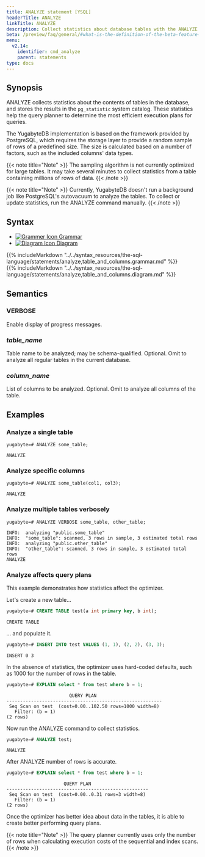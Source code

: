 ```yaml
---
title: ANALYZE statement [YSQL]
headerTitle: ANALYZE
linkTitle: ANALYZE
description: Collect statistics about database tables with the ANALYZE statement.
beta: /preview/faq/general/#what-is-the-definition-of-the-beta-feature-tag
menu:
  v2.14:
    identifier: cmd_analyze
    parent: statements
type: docs
---
```


## Synopsis

ANALYZE collects statistics about the contents of tables in the database, and stores the results in the `pg_statistic` system catalog. These statistics help the query planner to determine the most efficient execution plans for queries.

The YugabyteDB implementation is based on the framework provided by PostgreSQL, which requires the storage layer to provide a random sample of rows of a predefined size. The size is calculated based on a number of factors, such as the included columns' data types.

{{< note title="Note" >}}
The sampling algorithm is not currently optimized for large tables. It may take several minutes to collect statistics from a table containing millions of rows of data.
{{< /note >}}

{{< note title="Note" >}}
Currently, YugabyteDB doesn't run a background job like PostgreSQL's autovacuum to analyze the tables.
To collect or update statistics, run the ANALYZE command manually.
{{< /note >}}

## Syntax

<ul class="nav nav-tabs nav-tabs-yb">
  <li >
    <a href="#grammar" class="nav-link active" id="grammar-tab" data-toggle="tab" role="tab" aria-controls="grammar" aria-selected="true">
      <img src="/icons/file-lines.svg" alt="Grammer Icon">
      Grammar
    </a>
  </li>
  <li>
    <a href="#diagram" class="nav-link" id="diagram-tab" data-toggle="tab" role="tab" aria-controls="diagram" aria-selected="false">
      <img src="/icons/diagram.svg" alt="Diagram Icon">
      Diagram
    </a>
  </li>
</ul>

<div class="tab-content">
  <div id="grammar" class="tab-pane fade show active" role="tabpanel" aria-labelledby="grammar-tab">
  {{% includeMarkdown "../../syntax_resources/the-sql-language/statements/analyze,table_and_columns.grammar.md" %}}
  </div>
  <div id="diagram" class="tab-pane fade" role="tabpanel" aria-labelledby="diagram-tab">
  {{% includeMarkdown "../../syntax_resources/the-sql-language/statements/analyze,table_and_columns.diagram.md" %}}
  </div>
</div>

## Semantics

### VERBOSE

Enable display of progress messages.

### *table_name*

Table name to be analyzed; may be schema-qualified. Optional. Omit to analyze all regular tables in the current database.

### *column_name*

List of columns to be analyzed. Optional. Omit to analyze all columns of the table.

## Examples

### Analyze a single table

```plpgsql
yugabyte=# ANALYZE some_table;
```

```output
ANALYZE
```

### Analyze specific columns

```plpgsql
yugabyte=# ANALYZE some_table(col1, col3);
```

```output
ANALYZE
```

### Analyze multiple tables verbosely

```plpgsql
yugabyte=# ANALYZE VERBOSE some_table, other_table;
```

```output
INFO:  analyzing "public.some_table"
INFO:  "some_table": scanned, 3 rows in sample, 3 estimated total rows
INFO:  analyzing "public.other_table"
INFO:  "other_table": scanned, 3 rows in sample, 3 estimated total rows
ANALYZE
```

### Analyze affects query plans

This example demonstrates how statistics affect the optimizer.

Let's create a new table...

```sql
yugabyte=# CREATE TABLE test(a int primary key, b int);
```

```output
CREATE TABLE
```

... and populate it.

```sql
yugabyte=# INSERT INTO test VALUES (1, 1), (2, 2), (3, 3);
```

```output
INSERT 0 3
```

In the absence of statistics, the optimizer uses hard-coded defaults, such as 1000 for the number of rows in the table.

```sql
yugabyte=# EXPLAIN select * from test where b = 1;
```

```output
                       QUERY PLAN
---------------------------------------------------------
 Seq Scan on test  (cost=0.00..102.50 rows=1000 width=8)
   Filter: (b = 1)
(2 rows)
```

Now run the ANALYZE command to collect statistics.

```sql
yugabyte=# ANALYZE test;
```

```output
ANALYZE
```

After ANALYZE number of rows is accurate.

```sql
yugabyte=# EXPLAIN select * from test where b = 1;
```

```output
                     QUERY PLAN
----------------------------------------------------
 Seq Scan on test  (cost=0.00..0.31 rows=3 width=8)
   Filter: (b = 1)
(2 rows)
```

Once the optimizer has better idea about data in the tables, it is able to create better performing query plans.

{{< note title="Note" >}}
The query planner currently uses only the number of rows when calculating execution costs of the sequential and index scans.
{{< /note >}}
